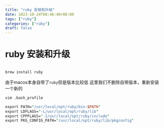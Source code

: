 ```yaml
---
title: "ruby 安装和升级"
date: 2023-10-24T08:46:48+08:00
tags: ["ruby"]
categories: ["ruby"]
draft: false
---
```


# ruby 安装和升级


```bash

brew install ruby

```


由于macos本身自带了`ruby`但是版本比较低
这里我们不删除自带版本，重新安装一个新的


```bash
vim .bash_profile
```

```perl
export PATH="/usr/local/opt/ruby/bin:$PATH"
export LDFLAGS="-L/usr/local/opt/ruby/lib"
export CPPFLAGS="-I/usr/local/opt/ruby/include"
export PKG_CONFIG_PATH="/usr/local/opt/ruby/lib/pkgconfig"
```



